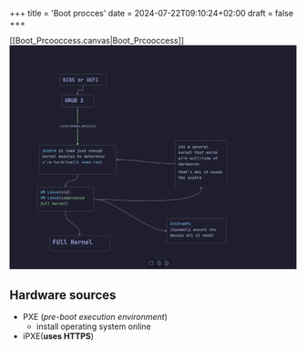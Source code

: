 +++
title = 'Boot procces'
date = 2024-07-22T09:10:24+02:00
draft = false
+++

    
[[Boot_Prcooccess.canvas|Boot_Prcooccess]]
![Pasted_image_20240424191852.png](/static/Pasted_image_20240424191852.png)




## Hardware sources
- PXE (*pre-boot execution environment*)
	- install operating system online
- iPXE(**uses HTTPS**)






